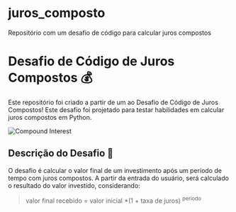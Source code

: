 # juros_composto
Repositório com um desafio de código para calcular juros compostos

# Desafio de Código de Juros Compostos 💰

Este repositório foi criado a partir de um ao Desafio de Código de Juros Compostos! Este desafio foi projetado para testar habilidades em calcular juros compostos em Python. 

![Compound Interest](https://media.giphy.com/media/12NUbkX6p4xOO4/giphy.gif)

## Descrição do Desafio 📝

O desafio é calcular o valor final de um investimento após um período de tempo com juros compostos. A partir da entrada do usuário, será calculado o resultado do valor investido, considerando:
> valor final recebido = valor inicial *(1 + taxa de juros) <sup>período</sup> 



